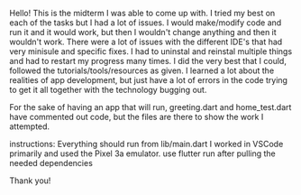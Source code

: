 Hello!
This is the midterm I was able to come up with. I tried my best on each of the tasks but I had a lot of issues. I would make/modify code and run it and it would work, but then I wouldn't change anything and then it wouldn't work. There were a lot of issues with the different IDE's that had very minisule and specific fixes. I had to uninstal and reinstal multiple things and had to restart my progress many times. I did the very best that I could, followed the tutorials/tools/resources as given. I learned a lot about the realities of app development, but just have a lot of errors in the code trying to get it all together with the technology bugging out. 

For the sake of having an app that will run, greeting.dart and home_test.dart have commented out code, but the files are there to show the work I attempted. 

instructions: 
Everything should run from lib/main.dart
I worked in VSCode primarily and used the Pixel 3a emulator.
use flutter run after pulling the needed dependencies

Thank you!
